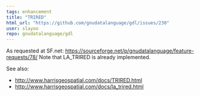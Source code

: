 ```yaml
---
tags: enhancement
title: "TRIRED"
html_url: "https://github.com/gnudatalanguage/gdl/issues/230"
user: slayoo
repo: gnudatalanguage/gdl
---
```


As requested at SF.net: https://sourceforge.net/p/gnudatalanguage/feature-requests/78/
Note that LA_TRIRED is already implemented.

See also:
- http://www.harrisgeospatial.com/docs/TRIRED.html
- http://www.harrisgeospatial.com/docs/la_trired.html